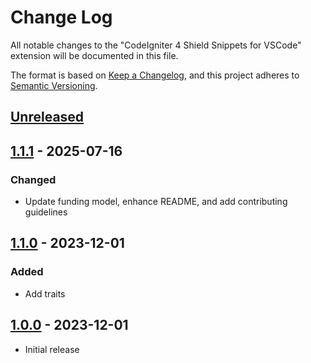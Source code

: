 # Change Log

All notable changes to the "CodeIgniter 4 Shield Snippets for VSCode" extension will be documented in this file.

The format is based on [Keep a Changelog](https://keepachangelog.com/en/1.0.0/),
and this project adheres to [Semantic Versioning](https://semver.org/spec/v2.0.0.html).

## [Unreleased]

## [1.1.1] - 2025-07-16

### Changed

- Update funding model, enhance README, and add contributing guidelines

## [1.1.0] - 2023-12-01

### Added

- Add traits

## [1.0.0] - 2023-12-01

- Initial release

[unreleased]: https://github.com/ManuelGil/vscode-codeigniter4-shield-snippets/compare/v1.1.1...HEAD
[1.1.1]: https://github.com/ManuelGil/vscode-codeigniter4-shield-snippets/compare/v1.1.0...1.1.1
[1.1.0]: https://github.com/ManuelGil/vscode-codeigniter4-shield-snippets/compare/v1.0.0...1.1.0
[1.0.0]: https://github.com/ManuelGil/vscode-codeigniter4-shield-snippets/releases/tag/v1.0.0
